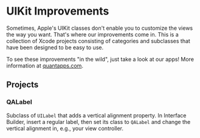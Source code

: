 UIKit Improvements
==================
Sometimes, Apple's UIKit classes don't enable you to customize the views the
way you want. That's where our improvements come in.
This is a collection of Xcode projects consisting of categories and subclasses
that have been designed to be easy to use.

To see these improvements "in the wild", just take a look at our apps! More
information at [quantapps.com](http://www.quantapps.com "QuantApps").

Projects
--------
### QALabel ###
Subclass of `UILabel` that adds a vertical alignment property. In Interface
Builder, insert a regular label, then set its class to `QALabel` and change
the vertical alignment in, e.g., your view controller.
